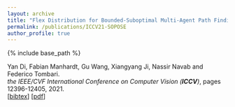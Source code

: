 ```yaml
---
layout: archive
title: "Flex Distribution for Bounded-Suboptimal Multi-Agent Path Finding"
permalink: /publications/ICCV21-SOPOSE
author_profile: true
---
```


{% include base_path %}

Yan Di, Fabian Manhardt, Gu Wang, Xiangyang Ji, Nassir Navab and Federico Tombari.       
<i>the IEEE/CVF International Conference on Computer Vision (**ICCV**)</i>, pages 12396-12405, 2021.             
[<a href="javascript:void(0)" onclick="(function(target, id) { if ($('#' + id).css('display') == 'block') { $('#' + id).hide('fast'); $(target).text('bibtex') } else { $('#' + id).show('fast'); $(target).text('bibtex▲') } })(this, 'bibtex-ChanAAAI22');">bibtex</a>]
[[pdf](https://openaccess.thecvf.com/content/ICCV2021/html/Di_SO-Pose_Exploiting_Self-Occlusion_for_Direct_6D_Pose_Estimation_ICCV_2021_paper.html)]
<div id="bibtex-ICCV21-SOPOSE" style="display:none">
<pre>@inproceedings{di2021so,
  title={So-pose: Exploiting self-occlusion for direct 6d pose estimation},
  author={Di, Yan and Manhardt, Fabian and Wang, Gu and Ji, Xiangyang and Navab, Nassir and Tombari, Federico},
  booktitle={Proceedings of the IEEE/CVF International Conference on Computer Vision},
  pages={12396--12405},
  year={2021}
}
</pre></div> 



